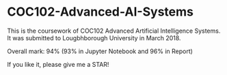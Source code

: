 # COC102-Advanced-AI-Systems


This is the coursework of COC102 Advanced Artificial Intelligence Systems. It was submitted to Lougbhborough University in March 2018.

Overall mark: 94% (93% in Jupyter Notebook and 96% in Report)

If you like it, please give me a STAR!